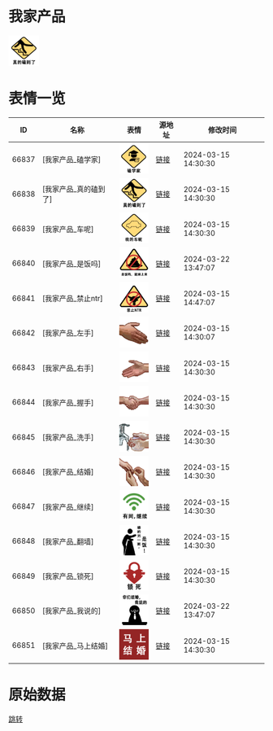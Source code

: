 # 我家产品

<img src="./cover.png" height="60" alt="cover" />

# 表情一览

|ID|名称|表情|源地址|修改时间|
|----|----|----|----|----|
|66837|[我家产品_磕学家]|<img src="./pic/066837_%5B我家产品_磕学家%5D.png" height="60" alt="磕学家"/>|[链接](https://i0.hdslb.com/bfs/garb/6a0b38f5ddcc0da0cb5c5d47a70a59bc18ac742e.png)|2024-03-15 14:30:30|
|66838|[我家产品_真的磕到了]|<img src="./pic/066838_%5B我家产品_真的磕到了%5D.png" height="60" alt="真的磕到了"/>|[链接](https://i0.hdslb.com/bfs/garb/e7e0883f066f0c420f01ae84459802df8d61c248.png)|2024-03-15 14:30:30|
|66839|[我家产品_车呢]|<img src="./pic/066839_%5B我家产品_车呢%5D.png" height="60" alt="车呢"/>|[链接](https://i0.hdslb.com/bfs/garb/71405d5cef876a78ee6c8791c170c99b29a98bbd.png)|2024-03-15 14:30:30|
|66840|[我家产品_是饭吗]|<img src="./pic/066840_%5B我家产品_是饭吗%5D.png" height="60" alt="是饭吗"/>|[链接](https://i0.hdslb.com/bfs/garb/e14ea55d915033b888e4e0c9528778e52cabd731.png)|2024-03-22 13:47:07|
|66841|[我家产品_禁止ntr]|<img src="./pic/066841_%5B我家产品_禁止ntr%5D.png" height="60" alt="禁止ntr"/>|[链接](https://i0.hdslb.com/bfs/garb/7bda76c76c57b0c97d61b91751ae82bc713b57e0.png)|2024-03-15 14:47:07|
|66842|[我家产品_左手]|<img src="./pic/066842_%5B我家产品_左手%5D.png" height="60" alt="左手"/>|[链接](https://i0.hdslb.com/bfs/garb/7ed8152929ef883b5e13be0fc10412bd49c08f81.png)|2024-03-15 14:30:07|
|66843|[我家产品_右手]|<img src="./pic/066843_%5B我家产品_右手%5D.png" height="60" alt="右手"/>|[链接](https://i0.hdslb.com/bfs/garb/c06c40e6627a11f21473c87f5de402b44ab2d032.png)|2024-03-15 14:30:30|
|66844|[我家产品_握手]|<img src="./pic/066844_%5B我家产品_握手%5D.png" height="60" alt="握手"/>|[链接](https://i0.hdslb.com/bfs/garb/084119e0bf2e9b5c9e92edcb33bb5279a572f264.png)|2024-03-15 14:30:30|
|66845|[我家产品_洗手]|<img src="./pic/066845_%5B我家产品_洗手%5D.png" height="60" alt="洗手"/>|[链接](https://i0.hdslb.com/bfs/garb/6d149330f9f374b7296958140f32dc13eaedbcf9.png)|2024-03-15 14:30:30|
|66846|[我家产品_结婚]|<img src="./pic/066846_%5B我家产品_结婚%5D.png" height="60" alt="结婚"/>|[链接](https://i0.hdslb.com/bfs/garb/2a3fc890dbfe9477da9c32e0e6e67630d90f55ec.png)|2024-03-15 14:30:30|
|66847|[我家产品_继续]|<img src="./pic/066847_%5B我家产品_继续%5D.png" height="60" alt="继续"/>|[链接](https://i0.hdslb.com/bfs/garb/e9b1e566f042918b10d64165fe2dab93141e488c.png)|2024-03-15 14:30:30|
|66848|[我家产品_翻墙]|<img src="./pic/066848_%5B我家产品_翻墙%5D.png" height="60" alt="翻墙"/>|[链接](https://i0.hdslb.com/bfs/garb/4629fd977b93654f79052b6df85597e69a31d1f9.png)|2024-03-15 14:30:30|
|66849|[我家产品_锁死]|<img src="./pic/066849_%5B我家产品_锁死%5D.png" height="60" alt="锁死"/>|[链接](https://i0.hdslb.com/bfs/garb/399abfeb8e2c99c2e8f8e0f1d6fd0d406345d076.png)|2024-03-15 14:30:30|
|66850|[我家产品_我说的]|<img src="./pic/066850_%5B我家产品_我说的%5D.png" height="60" alt="我说的"/>|[链接](https://i0.hdslb.com/bfs/garb/b2875e45ac24a80128e63b23c14cb7324e77e15a.png)|2024-03-22 13:47:07|
|66851|[我家产品_马上结婚]|<img src="./pic/066851_%5B我家产品_马上结婚%5D.png" height="60" alt="马上结婚"/>|[链接](https://i0.hdslb.com/bfs/garb/01246fbce91e7eb468d24f05b0573d3bc6f4b9ae.png)|2024-03-15 14:30:30|

# 原始数据

[跳转](./raw.json)

